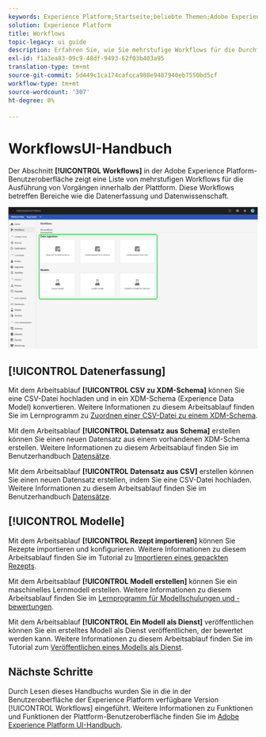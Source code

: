 ```yaml
---
keywords: Experience Platform;Startseite;beliebte Themen;Adobe Experience Platform;Benutzerhandbuch;Handbuch;Workflows Handbuch;Workflows;Workflows Benutzerhandbuch
solution: Experience Platform
title: Workflows
topic-legacy: ui guide
description: Erfahren Sie, wie Sie mehrstufige Workflows für die Durchführung gemeinsamer Vorgänge in der Adobe Experience Platform-Benutzeroberfläche ausführen.
exl-id: f1a3ea83-09c9-48df-9493-62f03b403a95
translation-type: tm+mt
source-git-commit: 5d449c1ca174cafcca988e9487940eb7550bd5cf
workflow-type: tm+mt
source-wordcount: '307'
ht-degree: 0%

---
```


#  WorkflowsUI-Handbuch

Der Abschnitt **[!UICONTROL Workflows]** in der Adobe Experience Platform-Benutzeroberfläche zeigt eine Liste von mehrstufigen Workflows für die Ausführung von Vorgängen innerhalb der Plattform. Diese Workflows betreffen Bereiche wie die Datenerfassung und Datenwissenschaft.

![Workflows](./images/workflows/workflows.png)

## [!UICONTROL Datenerfassung]

Mit dem Arbeitsablauf **[!UICONTROL CSV zu XDM-Schema]** können Sie eine CSV-Datei hochladen und in ein XDM-Schema (Experience Data Model) konvertieren. Weitere Informationen zu diesem Arbeitsablauf finden Sie im Lernprogramm zu [Zuordnen einer CSV-Datei zu einem XDM-Schema](../ingestion/tutorials/map-a-csv-file.md).

Mit dem Arbeitsablauf **[!UICONTROL Datensatz aus Schema]** erstellen können Sie einen neuen Datensatz aus einem vorhandenen XDM-Schema erstellen. Weitere Informationen zu diesem Arbeitsablauf finden Sie im Benutzerhandbuch [Datensätze](../catalog/datasets/user-guide.md#schema).

Mit dem Arbeitsablauf **[!UICONTROL Datensatz aus CSV]** erstellen können Sie einen neuen Datensatz erstellen, indem Sie eine CSV-Datei hochladen. Weitere Informationen zu diesem Arbeitsablauf finden Sie im Benutzerhandbuch [Datensätze](../catalog/datasets/user-guide.md#csv).

## [!UICONTROL Modelle]

Mit dem Arbeitsablauf **[!UICONTROL Rezept importieren]** können Sie Rezepte importieren und konfigurieren. Weitere Informationen zu diesem Arbeitsablauf finden Sie im Tutorial zu [Importieren eines gepackten Rezepts](../data-science-workspace/models-recipes/import-packaged-recipe-ui.md).

Mit dem Arbeitsablauf **[!UICONTROL Modell erstellen]** können Sie ein maschinelles Lernmodell erstellen. Weitere Informationen zu diesem Arbeitsablauf finden Sie im [Lernprogramm für Modellschulungen und -bewertungen](../data-science-workspace/models-recipes/train-evaluate-model-ui.md).

Mit dem Arbeitsablauf **[!UICONTROL Ein Modell als Dienst]** veröffentlichen können Sie ein erstelltes Modell als Dienst veröffentlichen, der bewertet werden kann. Weitere Informationen zu diesem Arbeitsablauf finden Sie im Tutorial zum [Veröffentlichen eines Modells als Dienst](../data-science-workspace/models-recipes/publish-model-service-ui.md).

## Nächste Schritte

Durch Lesen dieses Handbuchs wurden Sie in die in der Benutzeroberfläche der Experience Platform verfügbare Version [!UICONTROL Workflows] eingeführt. Weitere Informationen zu Funktionen und Funktionen der Plattform-Benutzeroberfläche finden Sie im [Adobe Experience Platform UI-Handbuch](ui-guide.md).
